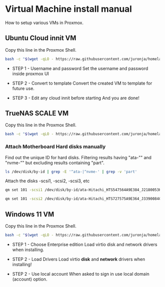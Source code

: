 # Virtual Machine install manual

How to setup various VMs in Proxmox.


## Ubuntu Cloud innit VM

Copy this line in the Proxmox Shell.

```bash
bash -c "$(wget -qLO - https://raw.githubusercontent.com/juronja/homelab-configs/main/Applications/Proxmox/scripts/cloudinnitvm.sh)"

```

- STEP 1 - Username and password
Set the username and password inside proxmox UI

- STEP 2 - Convert to template
Convert the created VM to template for future use.

- STEP 3 - Edit any cloud innit before starting
And you are done!

## TrueNAS SCALE VM

Copy this line in the Proxmox Shell.

```bash
bash -c "$(wget -qLO - https://raw.githubusercontent.com/juronja/homelab-configs/main/Applications/Proxmox/scripts/truenasscalevm.sh)"
```

### Attach Motherboard Hard disks manually

Find out the unique ID for hard disks. Filtering results having "ata-"" and "nvme-"" but excluding results containing "part".

```bash
ls /dev/disk/by-id | grep -E '^ata-|^nvme-' | grep -v 'part'
```

Attach the disks -scsi1, -scsi2, -scsi3, etc

```bash
qm set 101 -scsi1 /dev/disk/by-id/ata-Hitachi_HTS547564A9E384_J2180053HELJ4C

qm set 101 -scsi2 /dev/disk/by-id/ata-Hitachi_HTS727575A9E364_J3390084GMAGND

```

## Windows 11 VM

Copy this line in the Proxmox Shell.

```bash
bash -c "$(wget -qLO - https://raw.githubusercontent.com/juronja/homelab-configs/main/Applications/Proxmox/scripts/windows11vm.sh)"

```

- STEP 1 - Choose Enterprise edition
Load virtio disk and network drivers when installing.

- STEP 2 - Load Drivers
Load virtio **disk** and **network** drivers when installing!

- STEP 2 - Use local account
When asked to sign in use local domain (account) option.


